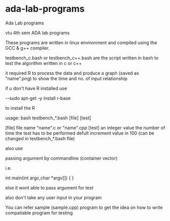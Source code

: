 # ada-lab-programs
Ada Lab programs

vtu 4th sem ADA lab programs

These programs are written in linux environment and compiled using the GCC & g++ compiler.

testbench_c.bash or testbench_c++.bash are the script written in bash to test the algorithm written in c or c++

it required R to process the data and produce a graph (saved as "name".png) to show the time and no. of input relationship 

if u don't have R installed use 

--sudo apt-get -y install r-base

to install the R

usage: bash testbench_*.bash [file] [test]

 [file] 	file name "name".c or "name".cpp
 [test]		an integer value the number of time the test has to be performed
			defult increment value in 100 (can be changed in testbench_*.bash file) 


also use 

passing argument by commandline (container vector)

i.e.

int main(int argc,char *argv[])
{
}

else it wont able to pass argument for test

also don't take any user input in your program 

You can refer sample (sample.cpp) program to get the idea on how to write compatiable program for testing

